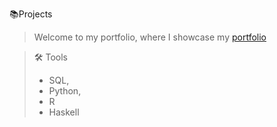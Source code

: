 📚Projects
>   Welcome to my portfolio, where I showcase my [portfolio](https://pages.github.com/)

>🛠️ Tools
>- SQL,
>- Python,
>- R
>- Haskell
  
